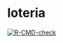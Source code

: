 
<!-- README.md is generated from README.Rmd. Please edit that file -->

# loteria

<!-- badges: start -->

[![R-CMD-check](https://github.com/damarals/loteria/workflows/R-CMD-check/badge.svg)](https://github.com/damarals/loteria/actions)
<!-- badges: end -->
